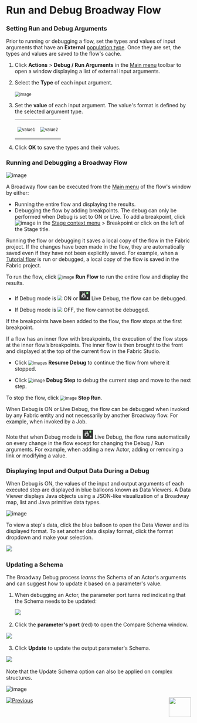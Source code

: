 # Run and Debug Broadway Flow


### Setting Run and Debug Arguments
Prior to running or debugging a flow, set the types and values of input arguments that have an **External** [population type](03_broadway_actor_window.md#actors-inputs-and-outputs). Once they are set, the types and values are saved to the flow's cache. 

1. Click **Actions** > **Debug / Run Arguments** in the [Main menu](18_broadway_flow_window.md#main-menu) toolbar to open a window displaying a list of external input arguments.

2. Select the **Type** of each input argument.

   <img src="images/flow_set_run_or_debug_param_set_type2.png" alt="image" style="zoom:80%;" />

3. Set the **value** of each input argument. The value's format is defined by the selected argument type.

   <table>
   <tbody>
   <tr>
   <td><p><img src="images/flow_set_run_or_debug_param_set_value1.png" alt="value1" style="zoom:80%;"/></p></td>
   <td><p><img src="images/flow_set_run_or_debug_param_set_value2.png" alt="value2" style="zoom:80%;"/></p></td>
   </tr>
   </tbody>
   </table>

4. Click **OK** to save the types and their values.

### Running and Debugging a Broadway Flow

![image](images/99_25_tool_bar.PNG)

A Broadway flow can be executed from the [Main menu](18_broadway_flow_window.md#main-menu) of the flow's window by either:

- Running the entire flow and displaying the results.
- Debugging the flow by adding breakpoints. The debug can only be performed when Debug is set to ON or Live. To add a breakpoint, click ![image](images/99_19_dots.PNG) in the [Stage context menu](18_broadway_flow_window.md#stage-context-menu) > Breakpoint or click on the left of the Stage title.

Running the flow or debugging it saves a local copy of the flow in the Fabric project. If the changes have been made in the flow, they are automatically saved even if they have not been explicitly saved. For example, when a [Tutorial flow](17_tutorial_and_flow_examples.md) is run or debugged, a local copy of the flow is saved in the Fabric project.

To run the flow, click <img src="images/99_25_run.PNG" alt="image" style="zoom:80%;" /> **Run Flow** to run the entire flow and display the results. 

- If Debug mode is <img src="images/99_25_debug_on.PNG" style="zoom:80%;" /> ON or <img src="images/99_25_debug_live.PNG" style="zoom:80%;" /> Live Debug, the flow can be debugged.

- If Debug mode is <img src="images/99_25_debug_off.PNG" style="zoom:80%;" /> OFF, the flow cannot be debugged.
  

If the breakpoints have been added to the flow, the flow stops at the first breakpoint. 

If a flow has an inner flow with breakpoints, the execution of the flow stops at the inner flow’s breakpoints. The inner flow is then brought to the front and displayed at the top of the current flow in the Fabric Studio.

  - Click <img src="images/99_25_resume.PNG" alt="images" style="zoom:80%;" /> **Resume Debug** to continue the flow from where it stopped.

- Click <img src="images/99_25_step.PNG" alt="image" style="zoom:80%;" /> **Debug Step** to debug the current step and move to the next step.

To stop the flow, click <img src="images/99_25_stop.PNG" alt="image" style="zoom:80%;" /> **Stop Run**.

When Debug is ON or Live Debug, the flow can be debugged when invoked by any Fabric entity and not necessarily by another Broadway flow. For example, when invoked by a Job.

Note that when Debug mode is <img src="images/99_25_debug_live.PNG" style="zoom:80%;" /> Live Debug, the flow runs automatically on every change in the flow except for changing the Debug / Run arguments. For example, when adding a new Actor, adding or removing a link or modifying a value.

### Displaying Input and Output Data During a Debug

When Debug is ON, the values of the input and output arguments of each executed step are displayed in blue balloons known as Data Viewers. A Data Viewer displays Java objects using a JSON-like visualization of a Broadway map, list and Java primitive data types.

![image](images/99_25_blue_balloons.PNG)

To view a step's data, click the blue balloon to open the Data Viewer and its displayed format. To set another data display format, click the format dropdown and make your selection.

![](images/flow_debug_display_data.png)

### Updating a Schema

The Broadway Debug process *learns* the Schema of an Actor's arguments and can suggest how to update it based on a parameter's value.

1. When debugging an Actor, the parameter port turns red indicating that the Schema needs to be updated:

   <img src="images/debug_update_schema.png"  />

2. Click the **parameter's port** (red) to open the Compare Schema window.

  ![](images/compare_schema.png)

3. Click **Update** to update the output parameter's Schema. 

<img src="images/debug_update_schema_1.png"  />

Note that the Update Schema option can also be applied on complex structures.

![image](images/compare_schema_1.PNG)



[![Previous](/articles/images/Previous.png)](24_error_handling.md)[<img align="right" width="60" height="54" src="/articles/images/Next.png">](27_broadway_data_inspection.md)

